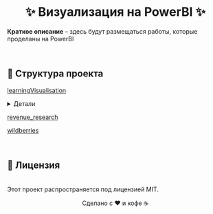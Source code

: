<h1 align="center">✨ Визуализация на PowerBI ✨</h1>

<p><strong>Краткое описание</strong> – здесь будут размещаться работы, которые проделаны на PowerBI</p><br>

<h2>📂 Структура проекта</h2>

<p><a href="https://github.com/vladimir-vova/powerBI/tree/main/learningVisualisation">learningVisualisation</a></p>
<details>
  <summary>Детали</summary>
  <ul>
	<li><a href="https://github.com/vladimir-vova/powerBI/tree/main/learningVisualisation/CourseUSD">CourseUSD</a></li>
	<li><a href="">https://github.com/vladimir-vova/powerBI/tree/main/learningVisualisation/Staffing_project</a></li>
  </ul>
</details>

<p><a href="https://github.com/vladimir-vova/powerBI/tree/main/revenue_research">revenue_research</a></p>

<p><a href="https://github.com/vladimir-vova/powerBI/tree/main/wildberries">wildberries</a></p>

<br><h2>📜 Лицензия</h2><br>
Этот проект распространяется под лицензией MIT.<br>

<div align="center"> <p>Сделано с ❤️ и кофе ☕</p> </div>